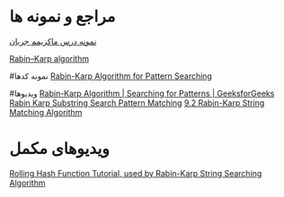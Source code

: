 # مراجع و نمونه ها

[نمونه درس ماکزیمم جریان](https://visualgo.net/en/maxflow)

[Rabin–Karp algorithm](https://en.wikipedia.org/wiki/Rabin%E2%80%93Karp_algorithm)

#نمونه کدها
[Rabin-Karp Algorithm for Pattern Searching](https://www.geeksforgeeks.org/rabin-karp-algorithm-for-pattern-searching/)

#ویدیوها
[Rabin-Karp Algorithm | Searching for Patterns | GeeksforGeeks](https://www.youtube.com/watch?v=oxd_Z1osgCk)
[Rabin Karp Substring Search Pattern Matching](https://www.youtube.com/watch?v=H4VrKHVG5qI)
[9.2 Rabin-Karp String Matching Algorithm](https://www.youtube.com/watch?v=qQ8vS2btsxI)

# ویدیوهای مکمل
[Rolling Hash Function Tutorial, used by Rabin-Karp String Searching Algorithm](https://www.youtube.com/watch?v=BfUejqd07yo)
